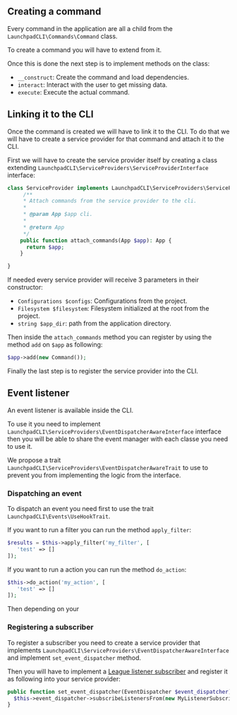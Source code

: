 
## Creating a command

Every command in the application are all a child from the `LaunchpadCLI\Commands\Command` class.

To create a command you will have to extend from it.

Once this is done the next step is to implement methods on the class:
- `__construct`: Create the command and load dependencies.
- `interact`: Interact with the user to get missing data.
- `execute`: Execute the actual command.

## Linking it to the CLI

Once the command is created we will have to link it to the CLI. To do that we will have to create a service provider for that command and attach it to the CLI.

First we will have to create the service provider itself by creating a class extending `LaunchpadCLI\ServiceProviders\ServiceProviderInterface` interface:
```php
class ServiceProvider implements LaunchpadCLI\ServiceProviders\ServiceProviderInterface {
     /**
     * Attach commands from the service provider to the cli.
     *
     * @param App $app cli.
     *
     * @return App
     */
    public function attach_commands(App $app): App {
      return $app;
    }

}
```
If needed every service provider will receive 3 parameters in their constructor:
- `Configurations $configs`: Configurations from the project.
- `Filesystem $filesystem`: Filesystem initialized at the root from the project.
- `string $app_dir`: path from the application directory.

Then inside the `attach_commands` method you can register by using the method `add` on `$app` as following:

```php
$app->add(new Command());
```

Finally the last step is to register the service provider into the CLI.

## Event listener
An event listener is available inside the CLI.

To use it you need to implement `LaunchpadCLI\ServiceProviders\EventDispatcherAwareInterface` interface then you will be able to share the event manager with each classe you need to use it.

We propose a trait `LaunchpadCLI\ServiceProviders\EventDispatcherAwareTrait` to use to prevent you from implementing the logic from the interface.

### Dispatching an event
To dispatch an event you need first to use the trait `LaunchpadCLI\Events\UseHookTrait`.

If you want to run a filter you can run the method `apply_filter`:

```php
$results = $this->apply_filter('my_filter', [
   'test' => []
]);
```

If you want to run a action you can run the method `do_action`:

```php
$this->do_action('my_action', [
   'test' => []
]);
```

Then depending on your 
### Registering a subscriber
To register a subscriber you need to create a service provider that implements `LaunchpadCLI\ServiceProviders\EventDispatcherAwareInterface` and implement `set_event_dispatcher` method.

Then you will have to implement a [League listener subscriber](https://event.thephpleague.com/3.0/extra-utilities/listener-subscriber/) and register it as following into your service provider:

```php
public function set_event_dispatcher(EventDispatcher $event_dispatcher) {
  $this->event_dispatcher->subscribeListenersFrom(new MyListenerSubscriber());
}
```
